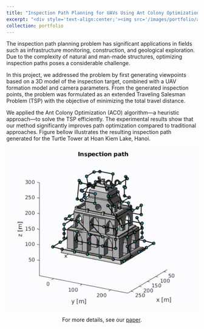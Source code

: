 ```yaml
---
title: "Inspection Path Planning for UAVs Using Ant Colony Optimization"
excerpt: "<div style='text-align:center;'><img src='/images/portfolio/aco_ipp.png' width='300'>"
collection: portfolio
---
```


The inspection path planning problem has significant applications in fields such as infrastructure monitoring, construction, and geological exploration. Due to the complexity of natural and man-made structures, optimizing inspection paths poses a considerable challenge.

In this project, we addressed the problem by first generating viewpoints based on a 3D model of the inspection target, combined with a UAV formation model and camera parameters. From the generated inspection points, the problem was formulated as an extended Traveling Salesman Problem (TSP) with the objective of minimizing the total travel distance. 

We applied the Ant Colony Optimization (ACO) algorithm—a heuristic approach—to solve the TSP efficiently. The experimental results show that our method significantly improves path optimization compared to traditional approaches. Figure bellow illustrates the resulting inspection path generated for the Turtle Tower at Hoan Kiem Lake, Hanoi.

<div style='text-align:center;'><img src='/images/portfolio/aco_ipp.png' width='500'>

For more details, see our [paper](https://doi.org/10.1109/sii58957.2024.10417512).